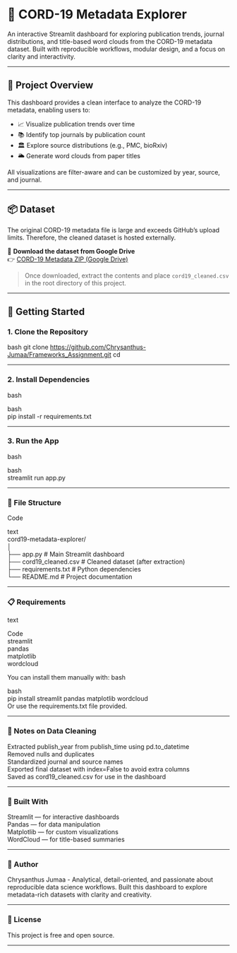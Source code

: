 # 📘 CORD-19 Metadata Explorer

An interactive Streamlit dashboard for exploring publication trends, journal distributions, and title-based word clouds from the CORD-19 metadata dataset. Built with reproducible workflows, modular design, and a focus on clarity and interactivity.

---

## 🧠 Project Overview

This dashboard provides a clean interface to analyze the CORD-19 metadata, enabling users to:

- 📈 Visualize publication trends over time  
- 📚 Identify top journals by publication count  
- 🏛️ Explore source distributions (e.g., PMC, bioRxiv)  
- 🌥️ Generate word clouds from paper titles  

All visualizations are filter-aware and can be customized by year, source, and journal.

---

## 📦 Dataset

The original CORD-19 metadata file is large and exceeds GitHub’s upload limits. Therefore, the cleaned dataset is hosted externally.

🔗 **Download the dataset from Google Drive**  
👉 [CORD-19 Metadata ZIP (Google Drive)](https://drive.google.com/file/d/1LMJYLvYogQV-JF8AWDizuFARIL-xBHBy/view?usp=sharing)

> Once downloaded, extract the contents and place `cord19_cleaned.csv` in the root directory of this project.

---

## 🚀 Getting Started

### 1. Clone the Repository
bash
git clone https://github.com/Chrysanthus-Jumaa/Frameworks_Assignment.git
cd <repo folder>

---

### 2. Install Dependencies  
bash

bash  
pip install -r requirements.txt

---

### 3. Run the App  
bash

bash  
streamlit run app.py

---

### 📁 File Structure  
Code

text  
cord19-metadata-explorer/  
│  
├── app.py                  # Main Streamlit dashboard  
├── cord19_cleaned.csv      # Cleaned dataset (after extraction)  
├── requirements.txt        # Python dependencies  
└── README.md               # Project documentation

---

### 📋 Requirements  
text

Code  
streamlit  
pandas  
matplotlib  
wordcloud

You can install them manually with: bash

bash  
pip install streamlit pandas matplotlib wordcloud  
Or use the requirements.txt file provided.

---

### 🧪 Notes on Data Cleaning  
Extracted publish_year from publish_time using pd.to_datetime  
Removed nulls and duplicates  
Standardized journal and source names  
Exported final dataset with index=False to avoid extra columns  
Saved as cord19_cleaned.csv for use in the dashboard

---

### 🧠 Built With  
Streamlit — for interactive dashboards  
Pandas — for data manipulation  
Matplotlib — for custom visualizations  
WordCloud — for title-based summaries

---

### 👤 Author  
Chrysanthus Jumaa - Analytical, detail-oriented, and passionate about reproducible data science workflows. Built this dashboard to explore metadata-rich datasets with clarity and creativity.

---

### 📜 License  
This project is free and open source.

---
